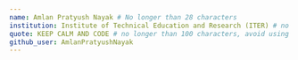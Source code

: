 ```yaml
---
name: Amlan Pratyush Nayak # No longer than 28 characters
institution: Institute of Technical Education and Research (ITER) # no longer than 58 characters
quote: KEEP CALM AND CODE # no longer than 100 characters, avoid using quotes(") to guarantee the format remains the same.
github_user: AmlanPratyushNayak
---
```

